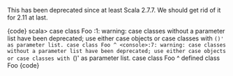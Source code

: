 This has been deprecated since at least Scala 2.7.7.
We should get rid of it for 2.11 at last.

{code}
scala> case class Foo
<console>:1: warning: case classes without a parameter list have been deprecated;
use either case objects or case classes with `()' as parameter list.
       case class Foo
                     ^
<console>:7: warning: case classes without a parameter list have been deprecated;
use either case objects or case classes with `()' as parameter list.
       case class Foo
                     ^
defined class Foo
{code}

